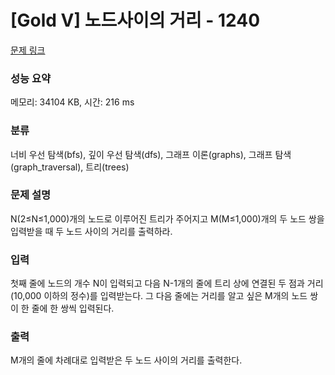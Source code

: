 # [Gold V] 노드사이의 거리 - 1240 

[문제 링크](https://www.acmicpc.net/problem/1240) 

### 성능 요약

메모리: 34104 KB, 시간: 216 ms

### 분류

너비 우선 탐색(bfs), 깊이 우선 탐색(dfs), 그래프 이론(graphs), 그래프 탐색(graph_traversal), 트리(trees)

### 문제 설명

<p>N(2≤N≤1,000)개의 노드로 이루어진 트리가 주어지고 M(M≤1,000)개의 두 노드 쌍을 입력받을 때 두 노드 사이의 거리를 출력하라.</p>

### 입력 

 <p>첫째 줄에 노드의 개수 N이 입력되고 다음 N-1개의 줄에 트리 상에 연결된 두 점과 거리(10,000 이하의 정수)를 입력받는다. 그 다음 줄에는 거리를 알고 싶은 M개의 노드 쌍이 한 줄에 한 쌍씩 입력된다.</p>

### 출력 

 <p>M개의 줄에 차례대로 입력받은 두 노드 사이의 거리를 출력한다.</p>


